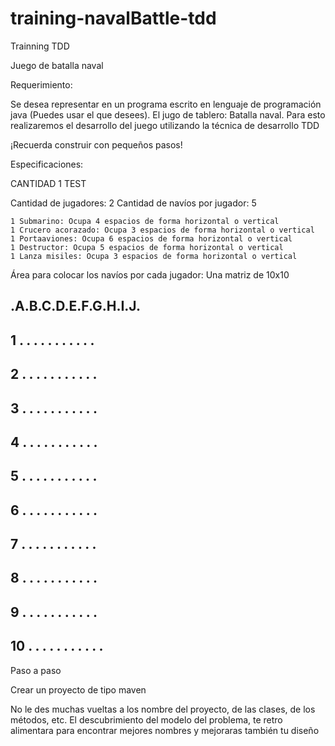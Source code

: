 # training-navalBattle-tdd
Trainning TDD


Juego de batalla naval

Requerimiento:

Se desea representar en un programa escrito en lenguaje de programación java (Puedes usar el que desees). 
El jugo de tablero: Batalla naval. Para esto realizaremos el desarrollo del juego utilizando la técnica de desarrollo TDD

¡Recuerda construir con pequeños pasos!

Especificaciones:

CANTIDAD 1 TEST

Cantidad de jugadores: 2 
Cantidad de navíos por jugador: 5 

	1 Submarino: Ocupa 4 espacios de forma horizontal o vertical
	1 Crucero acorazado: Ocupa 3 espacios de forma horizontal o vertical
	1 Portaaviones: Ocupa 6 espacios de forma horizontal o vertical
	1 Destructor: Ocupa 5 espacios de forma horizontal o vertical
	1 Lanza misiles: Ocupa 3 espacios de forma horizontal o vertical

Área para colocar los navíos por cada jugador: Una matriz de 10x10


   .A.B.C.D.E.F.G.H.I.J.
------------------------
1  . . . . . . . . . . .
------------------------
2  . . . . . . . . . . .
------------------------
3  . . . . . . . . . . .
------------------------
4  . . . . . . . . . . .
------------------------
5  . . . . . . . . . . .
-----------------------
6  . . . . . . . . . . .
------------------------
7  . . . . . . . . . . .
------------------------
8  . . . . . . . . . . .
------------------------
9  . . . . . . . . . . .
------------------------
10 . . . . . . . . . . .
------------------------


Paso a paso

Crear un proyecto de tipo maven

No le des muchas vueltas a los nombre del proyecto, de las clases, de los métodos, etc. El descubrimiento del modelo del problema, te retro alimentara para encontrar mejores nombres y mejoraras también tu diseño
